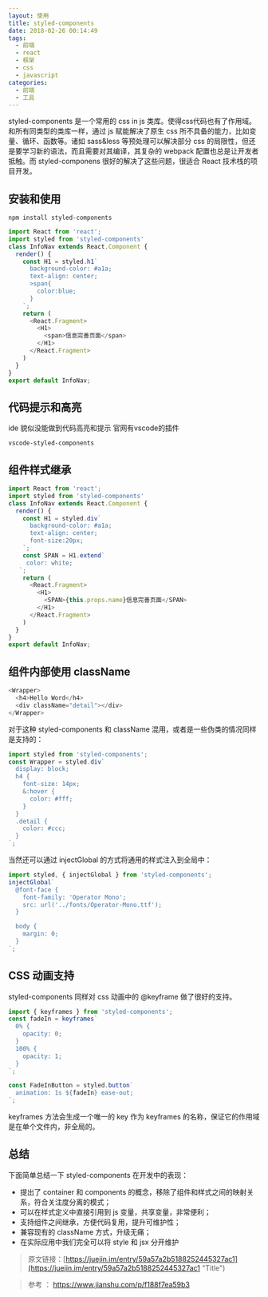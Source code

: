 ```yaml
---
layout: 使用
title: styled-components
date: 2018-02-26 00:14:49
tags: 
  - 前端
  - react 
  - 框架
  - css
  - javascript
categories:
  - 前端
  - 工具
---
```


styled-components 是一个常用的 css in js 类库。使得css代码也有了作用域。和所有同类型的类库一样，通过 js 赋能解决了原生 css 所不具备的能力，比如变量、循环、函数等。诸如 sass&less 等预处理可以解决部分 css 的局限性，但还是要学习新的语法，而且需要对其编译，其复杂的 webpack 配置也总是让开发者抵触。而 styled-componens 很好的解决了这些问题，很适合 React 技术栈的项目开发。
## 安装和使用
```
npm install styled-components 
```

```javascript
import React from 'react';
import styled from 'styled-components'
class InfoNav extends React.Component {
  render() {
    const H1 = styled.h1`
      background-color: #a1a;
      text-align: center;
      >span{
        color:blue;
      }
    `;
    return (
      <React.Fragment>
        <H1>
          <span>信息完善页面</span>
        </H1>
      </React.Fragment>
    )
  }
}
export default InfoNav;
```
## 代码提示和高亮
ide 貌似没能做到代码高亮和提示
官网有vscode的插件
```
vscode-styled-components
```

## 组件样式继承
```javascript
import React from 'react';
import styled from 'styled-components'
class InfoNav extends React.Component {
  render() {
    const H1 = styled.div`
      background-color: #a1a;
      text-align: center;
      font-size:20px;
    `;
    const SPAN = H1.extend`
     color: white;
   `;
    return (
      <React.Fragment>
        <H1>
          <SPAN>{this.props.name}信息完善页面</SPAN>
        </H1>
      </React.Fragment>
    )
  }
}
export default InfoNav;
```
## 组件内部使用 className
```javascript
<Wrapper>
  <h4>Hello Word</h4>
  <div className="detail"></div>
</Wrapper>
```
对于这种 styled-components 和 className 混用，或者是一些伪类的情况同样是支持的：
```javascript
import styled from 'styled-components';
const Wrapper = styled.div`
  display: block;
  h4 {
    font-size: 14px;
    &:hover {
      color: #fff;
    }
  }
  .detail {
    color: #ccc;
  }
`;
```
当然还可以通过 injectGlobal 的方式将通用的样式注入到全局中：
```javascript
import styled, { injectGlobal } from 'styled-components';
injectGlobal`
  @font-face {
    font-family: 'Operator Mono';
    src: url('../fonts/Operator-Mono.ttf');
  }

  body {
    margin: 0;
  }
`;
```
## CSS 动画支持
styled-components 同样对 css 动画中的 @keyframe 做了很好的支持。
```javascript
import { keyframes } from 'styled-components';
const fadeIn = keyframes`
  0% {
    opacity: 0;
  }
  100% {
    opacity: 1;
  }
`;

const FadeInButton = styled.button`
  animation: 1s ${fadeIn} ease-out;
`;
```
keyframes 方法会生成一个唯一的 key 作为 keyframes 的名称，保证它的作用域是在单个文件内，非全局的。
## 总结
下面简单总结一下 styled-components 在开发中的表现：

-  提出了 container 和 components 的概念，移除了组件和样式之间的映射关系，符合关注度分离的模式；
- 可以在样式定义中直接引用到 js 变量，共享变量，非常便利；
- 支持组件之间继承，方便代码复用，提升可维护性；
- 兼容现有的 className 方式，升级无痛；
- 在实际应用中我们完全可以将 style 和 jsx 分开维护

> 原文链接：[https://juejin.im/entry/59a57a2b5188252445327ac1](https://juejin.im/entry/59a57a2b5188252445327ac1 "Title")

> 参考 ： https://www.jianshu.com/p/f188f7ea59b3





